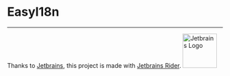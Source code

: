 # EasyI18n

---

Thanks to [Jetbrains](https://www.jetbrains.com/?from=https://github.com/Unreal852/EasyI18n), this project is made with [Jetbrains Rider](https://www.jetbrains.com/rider/).
<img src="https://i.imgur.com/GWgD5Cq.png" alt="Jetbrains Logo" width="80" height="80">
